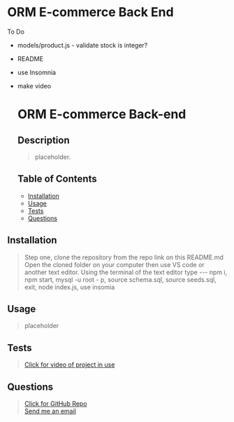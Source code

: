 # ORM E-commerce Back End

To Do
- models/product.js - validate stock is integer?
- README

- use Insomnia
- make video 

  # ORM E-commerce Back-end

  ## Description
  >placeholder.
  
  ## Table of Contents
  - [Installation](#installation)
  - [Usage](#usage)
  - [Tests](#tests)
  - [Questions](#questions)
  </ul>

  ## Installation
  >Step one, clone the repository from the repo link on this README.md Open the cloned folder on your computer then use VS code or another text editor. Using the terminal of the text editor type --- npm i, npm start, mysql -u root - p, source schema.sql, source seeds.sql, exit, node index.js, use insomia 

  ## Usage
  >placeholder

  ## Tests
  >[Click for video of project in use](placeholder)

  ## Questions
  >[Click for GitHub Repo](https://github.com/GhostoftheMill)
  \
    [Send me an email](mailto:kevinmichaelwhite@gmail.com)
    
  